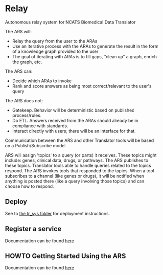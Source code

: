 # Relay
Autonomous relay system for NCATS Biomedical Data Translator

The ARS will:
* Relay the query from the user to the ARAs​
* Use an iterative process with the ARAs to generate the result in the form of a knowledge graph provided to the user​
* The goal of iterating with ARAs is to fill gaps, “clean up” a graph, enrich the graph, etc.​

The ARS can:
* Decide which ARAs to invoke​
* Rank and score answers as being most correct/relevant to the user's query​

The ARS does not:
* Gatekeep. Behavior will be deterministic based on published process/rules.​
* Do ETL.  Answers received from the ARAs should already be in compliance with standards. ​
* Interact directly with users; there will be an interface for that.​

Communication between the ARS and other Translator tools will be based on a Publish/Subscribe model​

ARS will assign 'topics' to a query (or parts) it receives. These topics might include: genes, clinical data, drugs, or pathways.  The ARS publishes to these topics.  Translator tools able to handle queries related to the topics respond.  The ARS invokes tools that responded to the topics.  When a tool subscribes to a channel (like genes or drugs), it will be notified when anything is posted there (like a query involving those topics) and can choose how to respond.

## Deploy

See to [the tr_sys folder](https://github.com/NCATSTranslator/Relay/tree/master/tr_sys) for deployment instructions.

## Register a service
Documentation can be found [here](https://docs.google.com/document/d/1w54dlbep2BtmLorGaeJ86l1YpSgjqSt1Ra9Ye15hBzs/edit?usp=sharing)

## HOWTO Getting Started Using the ARS

Documentation can be found [here](https://docs.google.com/document/d/1_a4gE_lY-2oZTrdFMtaZ_pxqNgd-x_1ZYI7hRGfFjng/edit?usp=sharing)
